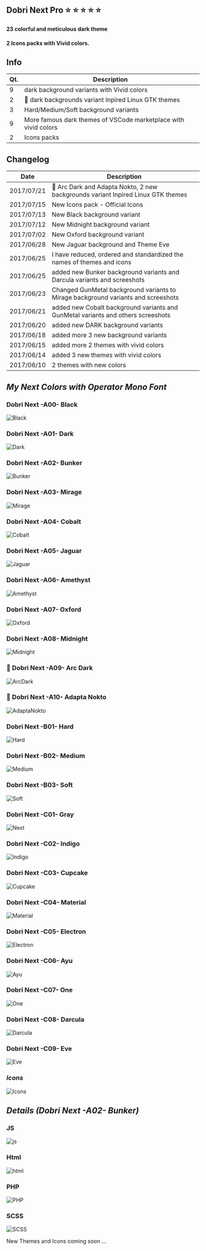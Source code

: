 ## Dobri Next Pro ⭐️ ⭐️ ⭐️ ⭐️ ⭐️
#### 23 colorful and meticulous dark theme
####  2 Icons packs with Vivid colors.

## Info
| Qt. | Description |
| ------ | ------ |
| 9 | dark background variants with Vivid colors |
| 2 | 🎉 dark backgrounds variant Inpired Linux GTK themes |
| 3 | Hard/Medium/Soft background variants |
| 9 | More famous dark themes of VSCode marketplace with vivid colors|
| 2 | Icons packs |

## Changelog
| Date | Description |
| ------ | ------ |
| 2017/07/21 | 🎉 Arc Dark and Adapta Nokto, 2 new backgrounds variant Inpired Linux GTK themes |
| 2017/07/15 | New Icons pack - Official Icons |
| 2017/07/13 | New Black background variant |
| 2017/07/12 | New Midnight background variant |
| 2017/07/02 | New Oxford background variant |
| 2017/06/28 | New Jaguar background and Theme Eve |
| 2017/06/25 | I have reduced, ordered and standardized the names of themes and icons |
| 2017/06/25 | added new Bunker background variants and Darcula variants and screeshots |
| 2017/06/23 | Changed GunMetal background variants to Mirage background variants and screeshots |
| 2017/06/21 | added new Cobalt background variants and GunMetal variants and others screeshots |
| 2017/06/20 | added new DARK background variants |
| 2017/06/18 | added more 3 new background variants |
| 2017/06/15 | added more 2 themes with vivid colors |
| 2017/06/14 | added 3 new themes with vivid colors |
| 2017/06/10 | 2 themes with new colors |


## _My Next Colors with Operator Mono Font_

### Dobri Next -A00- Black
![Black](https://raw.githubusercontent.com/sldobri/bunker/master/img/black.png)

### Dobri Next -A01- Dark
![Dark](https://raw.githubusercontent.com/sldobri/bunker/master/img/next-dark.png)

### Dobri Next -A02- Bunker
![Bunker](https://raw.githubusercontent.com/sldobri/bunker/master/img/next-bunker.png)

### Dobri Next -A03- Mirage
![Mirage](https://raw.githubusercontent.com/sldobri/bunker/master/img/next-mirage.png)

### Dobri Next -A04- Cobalt
![Cobalt](https://raw.githubusercontent.com/sldobri/bunker/master/img/next-cobalt.png)

### Dobri Next -A05- Jaguar
![Jaguar](https://raw.githubusercontent.com/sldobri/bunker/master/img/jaguar.png)

### Dobri Next -A06- Amethyst
![Amethyst](https://raw.githubusercontent.com/sldobri/bunker/master/img/amethyst.png)

### Dobri Next -A07- Oxford
![Oxford](https://raw.githubusercontent.com/sldobri/bunker/master/img/oxford.png)

### Dobri Next -A08- Midnight
![Midnight](https://raw.githubusercontent.com/sldobri/bunker/master/img/midnight.png)

### 🎉  Dobri Next -A09- Arc Dark
![ArcDark](https://raw.githubusercontent.com/sldobri/bunker/master/img/arc.png)

### 🎉  Dobri Next -A10- Adapta Nokto
![AdaptaNokto](https://raw.githubusercontent.com/sldobri/bunker/master/img/adapta.png)

### Dobri Next -B01- Hard
![Hard](https://raw.githubusercontent.com/sldobri/bunker/master/img/next-hard.png)

### Dobri Next -B02- Medium
![Medium](https://raw.githubusercontent.com/sldobri/bunker/master/img/next-medium.png)

### Dobri Next -B03- Soft
![Soft](https://raw.githubusercontent.com/sldobri/bunker/master/img/next-soft.png)

### Dobri Next -C01- Gray
![Next](https://raw.githubusercontent.com/sldobri/bunker/master/img/next.png)

### Dobri Next -C02- Indigo
![Indigo](https://raw.githubusercontent.com/sldobri/bunker/master/img/indigo.png)

### Dobri Next -C03- Cupcake
![Cupcake](https://raw.githubusercontent.com/sldobri/bunker/master/img/cupcake.png)

### Dobri Next -C04- Material
![Material](https://raw.githubusercontent.com/sldobri/bunker/master/img/material.png)

### Dobri Next -C05- Electron
![Electron](https://raw.githubusercontent.com/sldobri/bunker/master/img/electron.png)

### Dobri Next -C06- Ayu
![Ayu](https://raw.githubusercontent.com/sldobri/bunker/master/img/ayu.png)

### Dobri Next -C07- One
![One](https://raw.githubusercontent.com/sldobri/bunker/master/img/One.png)

### Dobri Next -C08- Darcula
![Darcula](https://raw.githubusercontent.com/sldobri/bunker/master/img/darcula.png)

### Dobri Next -C09- Eve
![Eve](https://raw.githubusercontent.com/sldobri/bunker/master/img/eve.png)


### _Icons_

![Icons](https://raw.githubusercontent.com/sldobri/bunker/master/img/icons.png)


## _Details (Dobri Next -A02- Bunker)_

### JS
![js](https://raw.githubusercontent.com/sldobri/bunker/master/img/preview.png)

### Html
![html](https://raw.githubusercontent.com/sldobri/bunker/master/img/preview2.png)

### PHP
![PHP](https://raw.githubusercontent.com/sldobri/bunker/master/img/preview1.png)

### SCSS
![SCSS](https://raw.githubusercontent.com/sldobri/bunker/master/img/preview3.png)

New Themes and Icons coming soon ...





